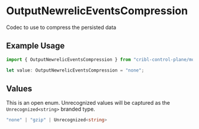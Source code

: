 # OutputNewrelicEventsCompression

Codec to use to compress the persisted data

## Example Usage

```typescript
import { OutputNewrelicEventsCompression } from "cribl-control-plane/models/operations";

let value: OutputNewrelicEventsCompression = "none";
```

## Values

This is an open enum. Unrecognized values will be captured as the `Unrecognized<string>` branded type.

```typescript
"none" | "gzip" | Unrecognized<string>
```